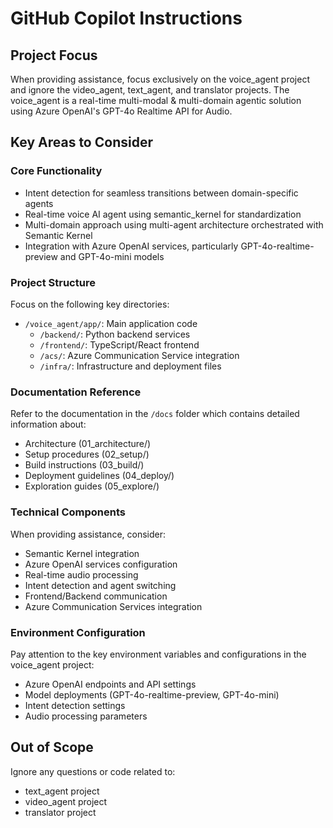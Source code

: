# GitHub Copilot Instructions

## Project Focus
When providing assistance, focus exclusively on the voice_agent project and ignore the video_agent, text_agent, and translator projects. The voice_agent is a real-time multi-modal & multi-domain agentic solution using Azure OpenAI's GPT-4o Realtime API for Audio.

## Key Areas to Consider

### Core Functionality
- Intent detection for seamless transitions between domain-specific agents
- Real-time voice AI agent using semantic_kernel for standardization
- Multi-domain approach using multi-agent architecture orchestrated with Semantic Kernel
- Integration with Azure OpenAI services, particularly GPT-4o-realtime-preview and GPT-4o-mini models

### Project Structure
Focus on the following key directories:
- `/voice_agent/app/`: Main application code
  - `/backend/`: Python backend services
  - `/frontend/`: TypeScript/React frontend
  - `/acs/`: Azure Communication Service integration
  - `/infra/`: Infrastructure and deployment files

### Documentation Reference
Refer to the documentation in the `/docs` folder which contains detailed information about:
- Architecture (01_architecture/)
- Setup procedures (02_setup/)
- Build instructions (03_build/)
- Deployment guidelines (04_deploy/)
- Exploration guides (05_explore/)

### Technical Components
When providing assistance, consider:
- Semantic Kernel integration
- Azure OpenAI services configuration
- Real-time audio processing
- Intent detection and agent switching
- Frontend/Backend communication
- Azure Communication Services integration

### Environment Configuration
Pay attention to the key environment variables and configurations in the voice_agent project:
- Azure OpenAI endpoints and API settings
- Model deployments (GPT-4o-realtime-preview, GPT-4o-mini)
- Intent detection settings
- Audio processing parameters

## Out of Scope
Ignore any questions or code related to:
- text_agent project
- video_agent project
- translator project
